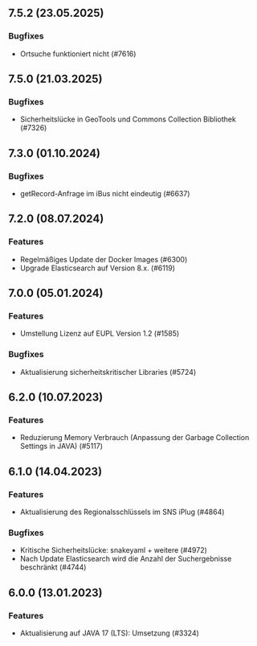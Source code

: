 
## 7.5.2 (23.05.2025)


### Bugfixes

* Ortsuche funktioniert nicht (#7616)
    
## 7.5.0 (21.03.2025)


### Bugfixes

* Sicherheitslücke in GeoTools und Commons Collection Bibliothek (#7326)
    
## 7.3.0 (01.10.2024)


### Bugfixes

* getRecord-Anfrage im iBus nicht eindeutig (#6637)
    
## 7.2.0 (08.07.2024)

### Features

* Regelmäßiges Update der Docker Images (#6300)
* Upgrade Elasticsearch auf Version 8.x. (#6119)

    
## 7.0.0 (05.01.2024)

### Features

* Umstellung Lizenz auf EUPL Version 1.2 (#1585)

### Bugfixes

* Aktualisierung sicherheitskritischer Libraries (#5724)
    
## 6.2.0 (10.07.2023)

### Features

* Reduzierung Memory Verbrauch (Anpassung der Garbage Collection Settings in JAVA) (#5117)




    
## 6.1.0 (14.04.2023)

### Features

* Aktualisierung des Regionalsschlüssels im SNS iPlug (#4864)

### Bugfixes

* Kritische Sicherheitslücke: snakeyaml + weitere  (#4972)
* Nach Update Elasticsearch wird die Anzahl der Suchergebnisse beschränkt  (#4744)
    
## 6.0.0 (13.01.2023)

### Features

* Aktualisierung auf JAVA 17 (LTS): Umsetzung (#3324)




    